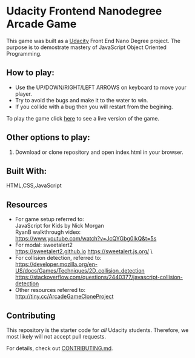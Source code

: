 # Udacity Frontend Nanodegree Arcade Game

This game was built as a [Udacity](https://www.udacity.com/course/front-end-web-developer-nanodegree--nd001) Front End Nano Degree project. The purpose is to demostrate mastery of JavaScript Object Oriented
Programming.


## How to play:

* Use the UP/DOWN/RIGHT/LEFT ARROWS on keyboard to move your player.
* Try to avoid the bugs and make it to the water to win. 
* If you collide with a bug then you will restart from the begining.  

To play the game click [here](https://lestec.github.io/ArcadeGameTake1/) to see a live version of the game.

## Other options to play:

1. Download or clone repository and open index.html in your browser.

## Built With:
HTML,CSS,JavaScript

## Resources
* For game setup referred to:\
JavaScript for Kids by Nick Morgan\
RyanB walkthrough video:\
https://www.youtube.com/watch?v=JcQYGbg0IkQ&t=5s
* For modal: sweetalert2\
https://sweetalert2.github.io
https://sweetalert.js.org/ \
* For collision detection, referred to:\
https://developer.mozilla.org/en-US/docs/Games/Techniques/2D_collision_detection \
https://stackoverflow.com/questions/2440377/javascript-collision-detection
* Other resources referred to:\
http://tiny.cc/ArcadeGameCloneProject

## Contributing

This repository is the starter code for _all_ Udacity students. Therefore, we most likely will not accept pull requests.

For details, check out [CONTRIBUTING.md](CONTRIBUTING.md).

